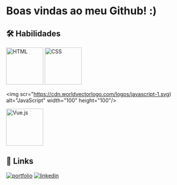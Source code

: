 
# Boas vindas ao meu Github! :)




## 🛠 Habilidades
<img scr="https://cdn.worldvectorlogo.com/logos/html-1.svg" alt="HTML" width="100" height="100"/>

<img scr="https://cdn.worldvectorlogo.com/logos/css-3.svg" alt="CSS" width="100" height="100"/>

<img scr="https://cdn.worldvectorlogo.com/logos/javascript-1.svg) alt="JavaScript" width="100" height="100"/>

<img scr="https://cdn.worldvectorlogo.com/logos/vue-9.svg)" alt="Vue.js" width="100" height="100"/>




## 🔗 Links
[![portfolio](https://img.shields.io/badge/my_portfolio-000?style=for-the-badge&logo=ko-fi&logoColor=white)](https://thiagoorrico.github.io)
[![linkedin](https://img.shields.io/badge/linkedin-0A66C2?style=for-the-badge&logo=linkedin&logoColor=white)](https://www.linkedin.com/in/thiagoorrico/)


